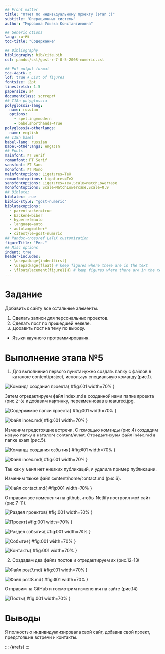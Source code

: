 ```yaml
---
## Front matter
title: "Отчет по индивидуальному проекту (этап 5)"
subtitle: "Операционные системы"
author: "Морозова Ульяна Константиновна"

## Generic otions
lang: ru-RU
toc-title: "Содержание"

## Bibliography
bibliography: bib/cite.bib
csl: pandoc/csl/gost-r-7-0-5-2008-numeric.csl

## Pdf output format
toc-depth: 2
lof: true # List of figures
fontsize: 12pt
linestretch: 1.5
papersize: a4
documentclass: scrreprt
## I18n polyglossia
polyglossia-lang:
  name: russian
  options:
	- spelling=modern
	- babelshorthands=true
polyglossia-otherlangs:
  name: english
## I18n babel
babel-lang: russian
babel-otherlangs: english
## Fonts
mainfont: PT Serif
romanfont: PT Serif
sansfont: PT Sans
monofont: PT Mono
mainfontoptions: Ligatures=TeX
romanfontoptions: Ligatures=TeX
sansfontoptions: Ligatures=TeX,Scale=MatchLowercase
monofontoptions: Scale=MatchLowercase,Scale=0.9
## Biblatex
biblatex: true
biblio-style: "gost-numeric"
biblatexoptions:
  - parentracker=true
  - backend=biber
  - hyperref=auto
  - language=auto
  - autolang=other*
  - citestyle=gost-numeric
## Pandoc-crossref LaTeX customization
figureTitle: "Рис."
## Misc options
indent: true
header-includes:
  - \usepackage{indentfirst}
  - \usepackage{float} # keep figures where there are in the text
  - \floatplacement{figure}{H} # keep figures where there are in the text
---
```


# Задание

Добавить к сайту все остальные элементы.
1. Сделать записи для персональных проектов.
2. Сделать пост по прошедшей неделе.
3. Добавить пост на тему по выбору.
 - Языки научного программирования.

# Выполнение этапа №5

1. Для выполнения первого пункта нужно создать папку с файлов в каталоге content/project, используя специальную команду (рис.1).

![Команда создания проекта](image/1.png){ #fig:001 width=70% }

Затем отредактируем файл index.md в созданной нами папке проекта (рис.2-3) и добавим картинку, переименновав в featured.jpg.

![Содержимое папки проекта](image/5.png){ #fig:001 width=70% }

![Файл index.md](image/3.png){ #fig:001 width=70% }

Изменим предстоящие встречи. С помощью команды (рис.4) создадим новую папку в каталоге content/event. Отредактируем файл index.md в папке exam (рис.5).

![Команда создания события](image/2.png){ #fig:001 width=70% }

![Файл index.md](image/6.png){ #fig:001 width=70% }

Так как у меня нет никаких публикаций, я удалила пример публикации.

Изменим также файл content/home/contact.md (рис.6).

![Файл contact.md](image/13.png){ #fig:001 width=70% }

Отправим все изменения на github, чтобы Netlify построил мой сайт (рис.7-11).

![Раздел проектов](image/8.png){ #fig:001 width=70% }

![Проект](image/7.png){ #fig:001 width=70% }

![Раздел события](image/9.png){ #fig:001 width=70% }

![Событие](image/10.png){ #fig:001 width=70% }

![Контакты](image/14.png){ #fig:001 width=70% }

2. Создадим два файла постов и отредактируем их (рис.12-13)

![Файл post7.md](image/11.png){ #fig:001 width=70% }

![Файл post8.md](image/12.png){ #fig:001 width=70% }

Отправим на GitHub и посмотрим изменения на сайте (рис.14).

![Посты](image/15.png){ #fig:001 width=70% }

# Выводы

Я полностью индивидуализировала свой сайт, добавив свой проект, предстоящие встречи и контакты.

::: {#refs}
:::
